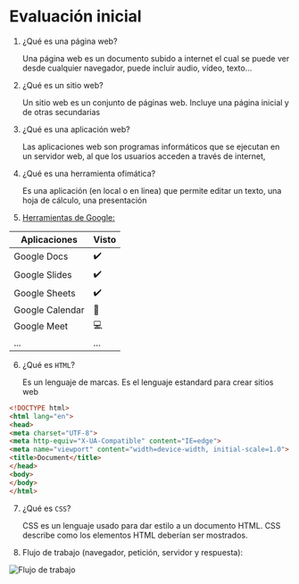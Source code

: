 # Evaluación inicial

1. ¿Qué es una página web?
  
    Una página web es un documento subido a internet el cual se puede ver desde cualquier navegador, puede incluir audio, vídeo, texto...
  
2. ¿Qué es un sitio web?
  
    Un sitio web es un conjunto de páginas web. Incluye una página inicial y de otras secundarias
  
3. ¿Qué es una aplicación web?
  
    Las aplicaciones web son programas informáticos que se ejecutan en un servidor web, al que los usuarios acceden a través de internet,
  
4. ¿Qué es una herramienta ofimática?
    
    Es una aplicación (en local o en linea) que permite editar un texto, una hoja de cálculo, una presentación
  
5. [Herramientas de Google:](https://www.google.com/intl/es-419/chrome/browser-tools/)

| Aplicaciones | Visto |
| --- | --- |
| Google Docs | :heavy_check_mark: |
| Google Slides | :heavy_check_mark: |
| Google Sheets | :heavy_check_mark: |
| Google Calendar | :calendar: |
| Google Meet | :computer: |
| ... | ... |

6. ¿Qué es ``` HTML ```?
  
    Es un lenguaje de marcas. Es el lenguaje estandard para crear sitios web

```html
<!DOCTYPE html>
<html lang="en">
<head>
<meta charset="UTF-8">
<meta http-equiv="X-UA-Compatible" content="IE=edge">
<meta name="viewport" content="width=device-width, initial-scale=1.0">
<title>Document</title>
</head>
<body>
</body>
</html>
```

7. ¿Qué es ```CSS```?
  
    CSS es un lenguaje usado para dar estilo a un documento HTML. CSS describe como los
elementos HTML deberían ser mostrados.

8. Flujo de trabajo (navegador, petición, servidor y respuesta):

![Flujo de trabajo](https://helpx.adobe.com/content/dam/help/es/dreamweaver/using/web-applications/jcr%3Acontent/main-pars/image_0/ds_process_static.png.img.png)
